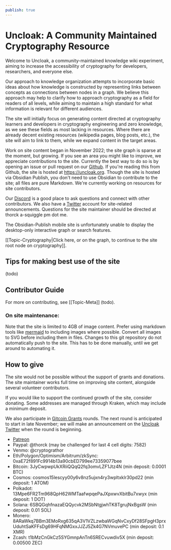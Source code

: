 ```yaml
---
publish: true
---
```

# Uncloak: A Community Maintained Cryptography Resource
Welcome to Uncloak, a community-maintained knowledge wiki experiment, aiming to increase the accessibility of cryptography for developers, researchers, and everyone else. 

Our approach to knowledge organization attempts to incorporate basic ideas about how knowledge is constructed by representing links between concepts as connections between nodes in a graph. We believe this approach may help to clarify how to approach cryptography as a field for readers of all levels, while aiming to maintain a high standard for what information is relevant for different audiences.

The site will initially focus on generating content directed at cryptography learners and developers in cryptography engineering and zero knowledge, as we see these fields as most lacking in resources. Where there are already decent existing resources (wikipedia pages, blog posts, etc.), the site will aim to link to them, while we expand content in the target areas.

Work on site content began in November 2022; the site graph is sparse at the moment, but growing. If you see an area you might like to improve, we appreciate contributions to the site. Currently the best way to do so is by opening an issue or pull request on our [Github](https://github.com/thor314/uncloak).  If you're reading this from Github, the site is hosted at https://uncloak.org. Though the site is hosted via Obsidian Publish, you don't need to use Obsidian to contribute to the site; all files are pure Markdown. We're currently working on resources for site contributors. 

Our [Discord](https://discord.gg/TYwr4pMS2h) is a good place to ask questions and connect with other contributors. We also have a [Twitter](https://twitter.com/uncloakcrypto) account for site-related announcements. Questions for the site maintainer should be directed at thorck a-squiggle pm dot me.

The Obsidian-Publish mobile site is unfortunately unable to display the desktop-only interactive graph or search features.

[[Topic-Cryptography|Click here, or on the graph, to continue to the site root node on cryptography]].

## Tips for making best use of the site
(todo) 

## Contributor Guide
For more on contributing, see [[Topic-Meta]] (todo).

### On site maintenance:
Note that the site is limited to 4GB of image content. Prefer using markdown tools like [mermaid](https://mermaid-js.github.io) to including images where possible. Convert all images to SVG before including them in files. Changes to this git repository do not automatically push to the site. This has to be done manually, until we get around to automating it.

## How to give
The site would not be possible without the support of grants and donations. The site maintainer works full time on improving site content, alongside several volunteer contributors.

If you would like to support the continued growth of the site, consider donating. Some addresses are managed through Kraken, which may include a minimum deposit. 

We also participate in [Gitcoin Grants](https://gitcoin.co/grants/9478/uncloak-cryptography) rounds. The next round is anticipated to start in late November; we will make an announcement on the [Uncloak Twitter](https://twitter.com/uncloakcrypto) when the round is beginning.
- [Patreon](https://www.patreon.com/uncloak/membership)
- Paypal: @thorck (may be challenged for last 4 cell digits: 7582)
- Venmo: @cryptograthor
- Eth/Polygon/Optimism/Arbitrum/zkSync: 0xaE72f891Fc9914b13a90cbED799ee73359077bee
- Bitcoin: 3JyCwpwpUkXRiiQQqQ2fq3omvLZF1Jtz4N (min deposit: 0.0001 BTC)
- Cosmos: cosmos15lescyy00y6v8nz5ujxn4ry3wpltxklr30pd22 (min deposit: 1 ATOM)
- Polkadot: 13Mpe6FR2Tm968QpH62WMTaafwpqePaJXpxwvXbitBu7xwyx (min deposit: 1 DOT)
- Solana: 6SBQGqhfnazaEQQycvk2MSbNtgjwhTK8TgrujNxBgsW (min deposit: 0.01 SOL)
- Monero: 8ARaWkq7BBm3EMoRxg635qA3V1VZLzwbaWGqNvCxyDf28SFpgH3prxUduhtSaKFFsDg69HFqNMGxxJJZJ5Zk4G7NVmuvePC (min deposit: 0.1 XMR)
- Zcash: t1bMzCnGkCz5SYGmnpAnTn6SRECvuwdiv5X (min deposit: 0.00500 ZEC)